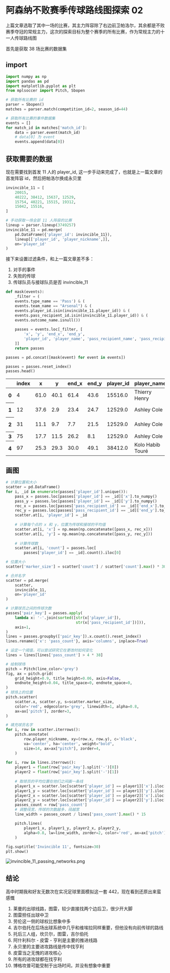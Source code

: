 # 阿森纳不败赛季传球路线图探索 02

上篇文章选取了其中一场的比赛，其主力阵容除了右边前卫帕洛尔，其余都是不败赛季夺冠的常规主力，这次的探索目标为整个赛季的所有比赛，作为常规主力的十一人传球路线图

首先是获取 38 场比赛的数据集

## import


```python
import numpy as np
import pandas as pd
import matplotlib.pyplot as plt
from mplsoccer import Pitch, Sbopen
```


```python
# 获取所有比赛的 id
parser = Sbopen()
matches = parser.match(competition_id=2, season_id=44)
```


```python
# 获取所有比赛的事件数据集
events = []
for match_id in matches['match_id']:
    data = parser.event(match_id)
    # data[0] 为 event
    events.append(data[0])
```

## 获取需要的数据

现在需要找到首发 11 人的 player_id, 这一步手动来完成了，也就是上一篇文章的首发阵容 id，然后把帕洛尔换成永贝里


```python
invincible_11 = [
    20015,
    40222, 38412, 15637, 12529,
    15754, 40221, 15515, 19312,
    15042, 15516,
]
```


```python
# 手动获取一场全部 11 人阵容的比赛
lineup = parser.lineup(3749257)
invincible_11 = pd.merge(
    pd.DataFrame({'player_id': invincible_11}),
    lineup[['player_id', 'player_nickname',]],
    on='player_id'
)
```

接下来设置过滤条件，和上一篇文章差不多：

1. 对手的事件
2. 失败的传球
3. 传球队员与接球队员是否 invincible_11


```python
def mask(events):
    _filter = (
    events.type_name == 'Pass') & (
    events.team_name == "Arsenal") & (
    events.player_id.isin(invincible_11.player_id)) & (
    events.pass_recipient_id.isin(invincible_11.player_id)) & (
    events.outcome_name.isnull())
    
    passes = events.loc[_filter, [
        'x', 'y', 'end_x', 'end_y',
        'player_id', 'player_name', 'pass_recipient_name', 'pass_recipient_id'
    ]]
    return passes
```


```python
passes = pd.concat([mask(event) for event in events])
```


```python
passes = passes.reset_index()
passes.head()
```




<div>
<table>
  <thead>
    <tr>
      <th></th>
      <th>index</th>
      <th>x</th>
      <th>y</th>
      <th>end_x</th>
      <th>end_y</th>
      <th>player_id</th>
      <th>player_name</th>
      <th>pass_recipient_name</th>
      <th>pass_recipient_id</th>
    </tr>
  </thead>
  <tbody>
    <tr>
      <th>0</th>
      <td>4</td>
      <td>61.0</td>
      <td>40.1</td>
      <td>61.4</td>
      <td>43.6</td>
      <td>15516.0</td>
      <td>Thierry Henry</td>
      <td>Dennis Bergkamp</td>
      <td>15042.0</td>
    </tr>
    <tr>
      <th>1</th>
      <td>12</td>
      <td>37.6</td>
      <td>2.9</td>
      <td>23.4</td>
      <td>24.7</td>
      <td>12529.0</td>
      <td>Ashley Cole</td>
      <td>Sulzeer Jeremiah ''Sol' Campbell</td>
      <td>15637.0</td>
    </tr>
    <tr>
      <th>2</th>
      <td>31</td>
      <td>11.1</td>
      <td>9.7</td>
      <td>7.7</td>
      <td>21.5</td>
      <td>12529.0</td>
      <td>Ashley Cole</td>
      <td>Sulzeer Jeremiah ''Sol' Campbell</td>
      <td>15637.0</td>
    </tr>
    <tr>
      <th>3</th>
      <td>75</td>
      <td>17.7</td>
      <td>11.5</td>
      <td>26.2</td>
      <td>8.1</td>
      <td>12529.0</td>
      <td>Ashley Cole</td>
      <td>Robert Pirès</td>
      <td>19312.0</td>
    </tr>
    <tr>
      <th>4</th>
      <td>97</td>
      <td>25.3</td>
      <td>29.3</td>
      <td>30.0</td>
      <td>49.1</td>
      <td>38412.0</td>
      <td>Kolo Habib Touré</td>
      <td>Laureano Bisan-Etame Mayer</td>
      <td>40222.0</td>
    </tr>
  </tbody>
</table>
</div>



## 画图


```python
# 计算位置和大小
scatter = pd.DataFrame()
for i, _id in enumerate(passes['player_id'].unique()):
    pass_x = passes.loc[passes['player_id'] == _id]['x'].to_numpy()
    pass_y = passes.loc[passes['player_id'] == _id]['y'].to_numpy()
    rec_x = passes.loc[passes['pass_recipient_id'] == _id]['end_x'].to_numpy()
    rec_y = passes.loc[passes['pass_recipient_id'] == _id]['end_y'].to_numpy()
    scatter.at[i, 'player_id'] = _id
    
    # 计算每个点的 x 和 y，位置为传球和接球的平均值
    scatter.at[i, 'x'] = np.mean(np.concatenate([pass_x, rec_x]))
    scatter.at[i, 'y'] = np.mean(np.concatenate([pass_y, rec_y]))
    
    # 计算传球数
    scatter.at[i, 'count'] = passes.loc[
        passes['player_id'] == _id].count().iloc[0]
```


```python
# 位置大小
scatter['marker_size'] = scatter['count'] / scatter['count'].max() * 3000
```


```python
# 合并名字
scatter = pd.merge(
    scatter,
    invincible_11,
    on='player_id'
)
```


```python
# 计算球员之间的传球次数
passes['pair_key'] = passes.apply(
    lambda x: '-'.join(sorted([str(x['player_id']), 
                               str(x['pass_recipient_id'])])),
    axis=1,
)
lines = passes.groupby(['pair_key']).x.count().reset_index()
lines.rename({'x': 'pass_count'}, axis='columns', inplace=True)

# 设定一个阈值，可以尝试研究它在更改时如何变化
lines = lines[lines['pass_count'] > 4 * 38]

# 绘制球场
pitch = Pitch(line_color='grey')
fig, ax = pitch.grid(
    grid_height=0.9, title_height=0.06, axis=False,
    endnote_height=0.04, title_space=0, endnote_space=0,
)
# 球场上的位置
pitch.scatter(
    scatter.x, scatter.y, s=scatter.marker_size, 
    color='red', edgecolors='grey', linewidth=1, alpha=0.8,
    ax=ax['pitch'], zorder=3,
)

# 填充球员名字
for i, row in scatter.iterrows():
    pitch.annotate(
        row.player_nickname, xy=(row.x, row.y), c='black', 
        va='center', ha='center', weight="bold", 
        size=14, ax=ax["pitch"], zorder=4,
    )
    
for i, row in lines.iterrows():
    player1 = float(row['pair_key'].split('-')[0])
    player2 = float(row['pair_key'].split('-')[1])
    
    # 取球员的平均位置在他们之间画一条线
    player1_x = scatter.loc[scatter['player_id'] == player1]['x'].iloc[0]
    player1_y = scatter.loc[scatter['player_id'] == player1]['y'].iloc[0]
    player2_x = scatter.loc[scatter['player_id'] == player2]['x'].iloc[0]
    player2_y = scatter.loc[scatter['player_id'] == player2]['y'].iloc[0]
    passes_count = row['pass_count']
    # 调整线宽，传球的次数越多，线越宽
    line_width = passes_count / lines['pass_count'].max() * 15

    pitch.lines(
        player1_x, player1_y, player2_x, player2_y,
        alpha=0.8, lw=line_width, zorder=2, color='red', ax=ax['pitch']
    )
    
fig.suptitle('Invincible 11', fontsize=30)
plt.show()

```


    
![invincible_11_passing_networks.png](https://s2.loli.net/2023/04/15/LN5KPG6efpjFRMC.png)
    


## 结论

高中时期我和好友无数次在实况足球里面模拟这一套 442，现在看到还原出来蛮感慨

1. 莱曼的出球线路，图雷，较少直接找两个边后卫，很少开大脚
2. 图雷担任出球中卫
3. 劳伦这一侧的球权比想象中多
4. 吉尔伯托在后场出球系统中几乎和维埃拉同样重要，但他没有向前传球的路线
5. 托后三人组，坎贝尔，图雷，吉尔伯托
6. 阿什利科尔 - 皮雷 - 亨利是主要的推进线路
7. 永贝里的主要进攻路线是传中找亨利
8. 皮雷当之无愧的进攻核心
9. 所有的进攻球都在找亨利
10. 博格坎普可能受制于出场时间，并没有想象中重要
